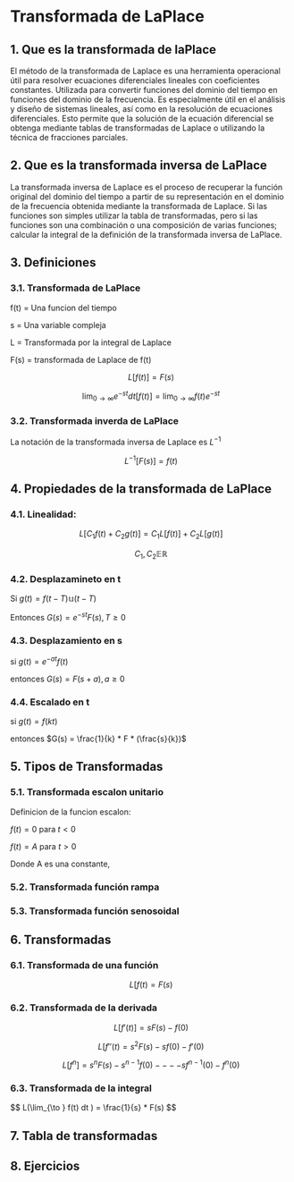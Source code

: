 # Transformada de LaPlace
## 1. Que es la transformada de laPlace
El método de la transformada de Laplace es una herramienta operacional útil para resolver ecuaciones diferenciales lineales con coeficientes constantes. Utilizada para convertir funciones del dominio del tiempo en funciones del dominio de la frecuencia. Es especialmente útil en el análisis y diseño de sistemas lineales, así como en la resolución de ecuaciones diferenciales. Esto permite que la solución de la ecuación diferencial se obtenga mediante tablas de transformadas de Laplace o utilizando la técnica de fracciones parciales.
## 2. Que es la transformada inversa de LaPlace
La transformada inversa de Laplace es el proceso de recuperar la función original del dominio del tiempo a partir de su representación en el dominio de la frecuencia obtenida mediante la transformada de Laplace. Si las funciones son simples utilizar la tabla de transformadas, pero si las funciones son una combinación o una composición de varias funciones; calcular la integral de la definición de la transformada inversa de LaPlace.
## 3. Definiciones
### 3.1. Transformada de LaPlace
f(t) = Una funcion del tiempo

s = Una variable compleja

L = Transformada por la integral de Laplace

F(s) = transformada de Laplace de f(t)

$$ L[f(t)] = F(s) $$

$$ \lim_{0 \to \infty} e^{-st} dt[f(t)] = \lim_{0 \to \infty} f(t)e^{-st} $$

### 3.2. Transformada inverda de LaPlace
La notación de la transformada inversa de Laplace es $L^{-1}$

$$ L^{-1} [F(s)] = f(t) $$

## 4. Propiedades de la transformada de LaPlace
### 4.1. Linealidad:
$$ L[C_{1}f(t) + C_{2}g(t)] = C_{1}L[f(t)] + C_{2}L[g(t)] $$ 

$$ C_{1} , C_{2} \mathbb{E} \mathbb{R} $$
### 4.2. Desplazamineto en t
Si $g(t) = f(t - T) \mathbb{u} (t - T)$

Entonces $G(s) = e^{-st} F(s) , T \geq 0$
### 4.3. Desplazamiento en s

si $g(t) = e^{-at} f(t)$

entonces $G(s) = F(s + a) , a \geq 0$
### 4.4. Escalado en t
si $g(t) = f(kt)$

entonces $G(s) = \frac{1}{k} * F * (\frac{s}{k})$

## 5. Tipos de Transformadas
### 5.1. Transformada escalon unitario
Definicion de la funcion escalon: 

$f(t) = 0$ para $t < 0$

$f(t) = A$ para $t > 0$

Donde A es una constante, 
### 5.2. Transformada función rampa
### 5.3. Transformada función senosoidal
## 6. Transformadas
### 6.1. Transformada de una función
$$ L[f(t) = F(s) $$
### 6.2. Transformada de la derivada
$$ L[f'(t)] = sF(s) - f(0) $$

$$ L[f''(t) = s^{2}F(s) - sf(0) - f'(0) $$

$$ L[f^{n}] = s^{n}F(s) - s^{n-1}f(0) - - - - sf^{n-1}(0) - f^{n}(0) $$

### 6.3. Transformada de la integral
$$ L(\lim_{\to \} f(t) dt ) = \frac{1}{s} * F(s) $$
## 7. Tabla de transformadas
## 8. Ejercicios





